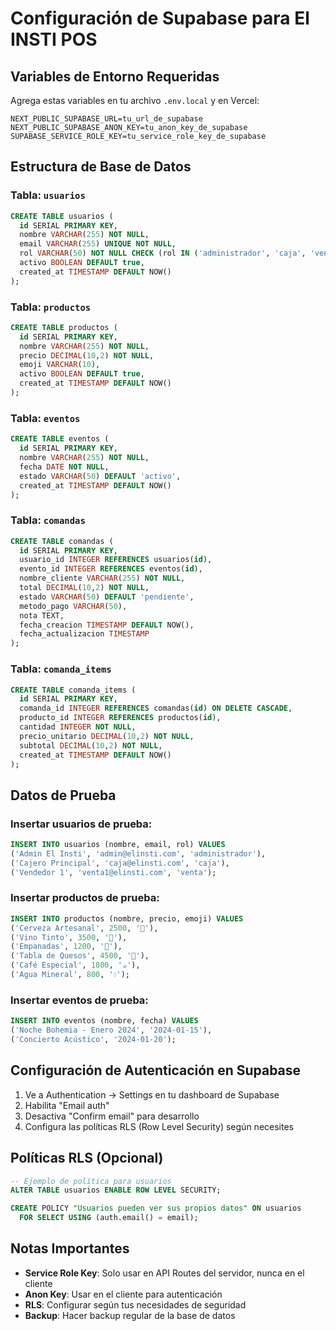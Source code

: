 # Configuración de Supabase para El INSTI POS

## Variables de Entorno Requeridas

Agrega estas variables en tu archivo `.env.local` y en Vercel:

```env
NEXT_PUBLIC_SUPABASE_URL=tu_url_de_supabase
NEXT_PUBLIC_SUPABASE_ANON_KEY=tu_anon_key_de_supabase
SUPABASE_SERVICE_ROLE_KEY=tu_service_role_key_de_supabase
```

## Estructura de Base de Datos

### Tabla: `usuarios`
```sql
CREATE TABLE usuarios (
  id SERIAL PRIMARY KEY,
  nombre VARCHAR(255) NOT NULL,
  email VARCHAR(255) UNIQUE NOT NULL,
  rol VARCHAR(50) NOT NULL CHECK (rol IN ('administrador', 'caja', 'venta')),
  activo BOOLEAN DEFAULT true,
  created_at TIMESTAMP DEFAULT NOW()
);
```

### Tabla: `productos`
```sql
CREATE TABLE productos (
  id SERIAL PRIMARY KEY,
  nombre VARCHAR(255) NOT NULL,
  precio DECIMAL(10,2) NOT NULL,
  emoji VARCHAR(10),
  activo BOOLEAN DEFAULT true,
  created_at TIMESTAMP DEFAULT NOW()
);
```

### Tabla: `eventos`
```sql
CREATE TABLE eventos (
  id SERIAL PRIMARY KEY,
  nombre VARCHAR(255) NOT NULL,
  fecha DATE NOT NULL,
  estado VARCHAR(50) DEFAULT 'activo',
  created_at TIMESTAMP DEFAULT NOW()
);
```

### Tabla: `comandas`
```sql
CREATE TABLE comandas (
  id SERIAL PRIMARY KEY,
  usuario_id INTEGER REFERENCES usuarios(id),
  evento_id INTEGER REFERENCES eventos(id),
  nombre_cliente VARCHAR(255) NOT NULL,
  total DECIMAL(10,2) NOT NULL,
  estado VARCHAR(50) DEFAULT 'pendiente',
  metodo_pago VARCHAR(50),
  nota TEXT,
  fecha_creacion TIMESTAMP DEFAULT NOW(),
  fecha_actualizacion TIMESTAMP
);
```

### Tabla: `comanda_items`
```sql
CREATE TABLE comanda_items (
  id SERIAL PRIMARY KEY,
  comanda_id INTEGER REFERENCES comandas(id) ON DELETE CASCADE,
  producto_id INTEGER REFERENCES productos(id),
  cantidad INTEGER NOT NULL,
  precio_unitario DECIMAL(10,2) NOT NULL,
  subtotal DECIMAL(10,2) NOT NULL,
  created_at TIMESTAMP DEFAULT NOW()
);
```

## Datos de Prueba

### Insertar usuarios de prueba:
```sql
INSERT INTO usuarios (nombre, email, rol) VALUES
('Admin El Insti', 'admin@elinsti.com', 'administrador'),
('Cajero Principal', 'caja@elinsti.com', 'caja'),
('Vendedor 1', 'venta1@elinsti.com', 'venta');
```

### Insertar productos de prueba:
```sql
INSERT INTO productos (nombre, precio, emoji) VALUES
('Cerveza Artesanal', 2500, '🍺'),
('Vino Tinto', 3500, '🍷'),
('Empanadas', 1200, '🥟'),
('Tabla de Quesos', 4500, '🧀'),
('Café Especial', 1800, '☕'),
('Agua Mineral', 800, '💧');
```

### Insertar eventos de prueba:
```sql
INSERT INTO eventos (nombre, fecha) VALUES
('Noche Bohemia - Enero 2024', '2024-01-15'),
('Concierto Acústico', '2024-01-20');
```

## Configuración de Autenticación en Supabase

1. Ve a Authentication → Settings en tu dashboard de Supabase
2. Habilita "Email auth"
3. Desactiva "Confirm email" para desarrollo
4. Configura las políticas RLS (Row Level Security) según necesites

## Políticas RLS (Opcional)

```sql
-- Ejemplo de política para usuarios
ALTER TABLE usuarios ENABLE ROW LEVEL SECURITY;

CREATE POLICY "Usuarios pueden ver sus propios datos" ON usuarios
  FOR SELECT USING (auth.email() = email);
```

## Notas Importantes

- **Service Role Key**: Solo usar en API Routes del servidor, nunca en el cliente
- **Anon Key**: Usar en el cliente para autenticación
- **RLS**: Configurar según tus necesidades de seguridad
- **Backup**: Hacer backup regular de la base de datos 